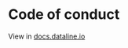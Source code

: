 # Code of conduct
View in [docs.dataline.io](https://docs.dataline.io/contributing/contributing-to-dataline/code-of-conduct)
